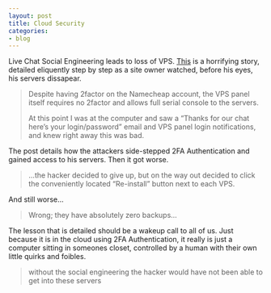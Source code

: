 ```yaml
---
layout: post
title: Cloud Security
categories:
- blog
---
```


Live Chat Social Engineering leads to loss of VPS. [This](http://www.postphp.com/namecheap-livechat-social-engineering-leads-to-loss-of-2-vps/) is a horrifying story, detailed eliquently step by step as a site owner watched, before his eyes, his servers dissapear.

<blockquote>Despite having 2factor on the Namecheap account, the VPS panel itself requires no 2factor and allows full serial console to the servers.

At this point I was at the computer and saw a “Thanks for our chat here’s your login/password” email and VPS panel login notifications, and knew right away this was bad.</blockquote>

The post details how the attackers side-stepped 2FA Authentication and gained access to his servers. Then it got worse.

<blockquote>...the hacker decided to give up, but on the way out decided to click the conveniently located “Re-install” button next to each VPS.</blockquote>

And still worse...
<blockquote>Wrong; they have absolutely zero backups...</blockquote>

The lesson that is detailed should be a wakeup call to all of us. Just because it is in the cloud using 2FA Authentication, it really is just a computer sitting in someones closet, controlled by a human with their own little quirks and foibles.

<blockquote>without the social engineering the hacker would have not been able to get into these servers</blockquote>
